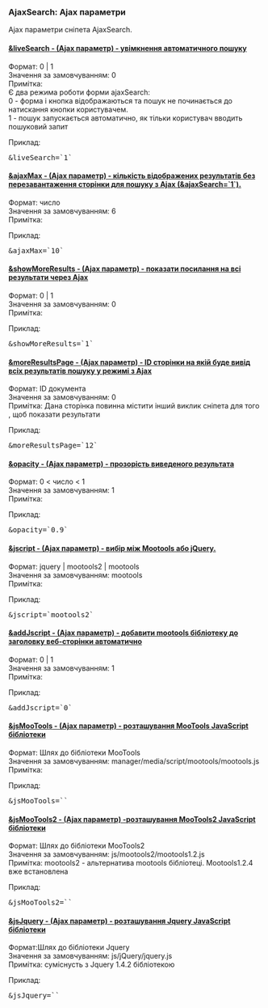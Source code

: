 
<meta http-equiv="Content-Type" content="text/html; charset=utf-8">
<h3>AjaxSearch: Ajax параметри </h3> 
Ajax параметри сніпета AjaxSearch.	
<br>
<div class="panel-group accordion">
<div class="panel panel-default">
<div class="panel-heading">
<h4 class="panel-title"><a id="105"></a><a class="accordion-toggle collapsed" data-toggle="collapse" data-parent="#accordion2" href="#collapse105"><span class="text-bold">&liveSearch</span> - (Ajax параметр) - увімкнення автоматичного пошуку</a></h4>
</div>
<div id="collapse105" class="panel-collapse collapse">
<div class="panel-body">
<span class="text-bold">Формат:</span> 0 | 1<br>
<span class="text-bold">Значення за замовчуванням:</span> 0<br>
<span class="text-bold">Примітка:</span> <br>Є два режима роботи форми ajaxSearch:<br>
0 - форма і кнопка відображаються та пошук не починається до натискання кнопки користувачем.<br>
1 - пошук  запускається автоматично, як тільки користувач вводить пошуковий запит<br>
<p><span class="text-bold">Приклад:</span></p>
<pre class="brush: html;">&liveSearch=`1`</pre>
</div>
</div>
</div>
<div class="panel panel-default">
<div class="panel-heading">
<h4 class="panel-title"><a id="106"></a><a class="accordion-toggle collapsed" data-toggle="collapse" data-parent="#accordion2" href="#collapse106"><span class="text-bold">&ajaxMax</span> - (Ajax параметр) - кількість відображених результатів без перезавантаження сторінки для пошуку з Ajax (&ajaxSearch=`1`).</a></h4>
</div>
<div id="collapse106" class="panel-collapse collapse">
<div class="panel-body">
<span class="text-bold">Формат:</span> число<br>
<span class="text-bold">Значення за замовчуванням:</span> 6<br>
<span class="text-bold">Примітка:</span> <br>
<p><span class="text-bold">Приклад:</span></p>
<pre class="brush: html;">&ajaxMax=`10`</pre>
</div>
</div>
</div>
<div class="panel panel-default">
<div class="panel-heading">
<h4 class="panel-title"><a id="107"></a><a class="accordion-toggle collapsed" data-toggle="collapse" data-parent="#accordion2" href="#collapse107"><span class="text-bold">&showMoreResults</span> - (Ajax параметр) - показати посилання на всі результати через Ajax</a></h4>
</div>
<div id="collapse107" class="panel-collapse collapse">
<div class="panel-body">
<span class="text-bold">Формат:</span> 0 | 1<br>
<span class="text-bold">Значення за замовчуванням:</span> 0<br>
<span class="text-bold">Примітка:</span> <br>
<p><span class="text-bold">Приклад:</span></p>
<pre class="brush: html;">&showMoreResults=`1`</pre>
</div>
</div>
</div>
<div class="panel panel-default">
<div class="panel-heading">
<h4 class="panel-title"><a id="108"></a><a class="accordion-toggle collapsed" data-toggle="collapse" data-parent="#accordion2" href="#collapse108"><span class="text-bold">&moreResultsPage</span> - (Ajax параметр) - ID сторінки на якій буде вивід всіх результатів пошуку у режимі з Ajax </a></h4>
</div>
<div id="collapse108" class="panel-collapse collapse">
<div class="panel-body">
<span class="text-bold">Формат:</span> ID документа<br>
<span class="text-bold">Значення за замовчуванням:</span> 0<br>
<span class="text-bold">Примітка:</span> Дана сторінка повинна містити інший виклик сніпета для того , щоб показати результати<br>
<p><span class="text-bold">Приклад:</span></p>
<pre class="brush: html;">&moreResultsPage=`12`</pre>
</div>
</div>
</div>
<div class="panel panel-default">
<div class="panel-heading">
<h4 class="panel-title"><a id="109"></a><a class="accordion-toggle collapsed" data-toggle="collapse" data-parent="#accordion2" href="#collapse109"><span class="text-bold">&opacity</span> - (Ajax параметр) - прозорість виведеного результата</a></h4>
</div>
<div id="collapse109" class="panel-collapse collapse">
<div class="panel-body">
<span class="text-bold">Формат:</span> 0 < число < 1<br>
<span class="text-bold">Значення за замовчуванням:</span> 1<br>
<span class="text-bold">Примітка:</span> <br>
<p><span class="text-bold">Приклад:</span></p>
<pre class="brush: html;">&opacity=`0.9`</pre>
</div>
</div>
</div>
<div class="panel panel-default">
<div class="panel-heading">
<h4 class="panel-title"><a id="110"></a><a class="accordion-toggle collapsed" data-toggle="collapse" data-parent="#accordion2" href="#collapse110"><span class="text-bold">&jscript</span> - (Ajax параметр) - вибір між Mootools або jQuery.</a></h4>
</div>
<div id="collapse110" class="panel-collapse collapse">
<div class="panel-body">
<span class="text-bold">Формат:</span> jquery | mootools2 | mootools<br>
<span class="text-bold">Значення за замовчуванням:</span> mootools<br>
<span class="text-bold">Примітка:</span> <br>
<p><span class="text-bold">Приклад:</span></p>
<pre class="brush: html;">&jscript=`mootools2`</pre>
</div>
</div>
</div>
<div class="panel panel-default">
<div class="panel-heading">
<h4 class="panel-title"><a id="111"></a><a class="accordion-toggle collapsed" data-toggle="collapse" data-parent="#accordion2" href="#collapse111"><span class="text-bold">&addJscript</span> - (Ajax параметр) - добавити mootools бібліотеку до заголовку веб-сторінки автоматично</a></h4>
</div>
<div id="collapse111" class="panel-collapse collapse">
<div class="panel-body">
<span class="text-bold">Формат:</span> 0 | 1<br>
<span class="text-bold">Значення за замовчуванням:</span> 1<br>
<span class="text-bold">Примітка:</span> <br>
<p><span class="text-bold">Приклад:</span></p>
<pre class="brush: html;">&addJscript=`0`</pre>
</div>
</div>
</div>
<div class="panel panel-default">
<div class="panel-heading">
<h4 class="panel-title"><a id="112"></a><a class="accordion-toggle collapsed" data-toggle="collapse" data-parent="#accordion2" href="#collapse112"><span class="text-bold">&jsMooTools</span> - (Ajax параметр) - розташування MooTools JavaScript бібліотеки</a></h4>
</div>
<div id="collapse112" class="panel-collapse collapse">
<div class="panel-body">
<span class="text-bold">Формат:</span> Шлях до бібліотеки MooTools<br>
<span class="text-bold">Значення за замовчуванням:</span> manager/media/script/mootools/mootools.js<br>
<span class="text-bold">Примітка:</span> <br>
<p><span class="text-bold">Приклад:</span></p>
<pre class="brush: html;">&jsMooTools=``</pre>
</div>
</div>
</div>
<div class="panel panel-default">
<div class="panel-heading">
<h4 class="panel-title"><a id="113"></a><a class="accordion-toggle collapsed" data-toggle="collapse" data-parent="#accordion2" href="#collapse113"><span class="text-bold">&jsMooTools2</span> - (Ajax параметр) -розташування MooTools2 JavaScript бібліотеки</a></h4>
</div>
<div id="collapse113" class="panel-collapse collapse">
<div class="panel-body">
<span class="text-bold">Формат:</span> Шлях до бібліотеки MooTools2<br>
<span class="text-bold">Значення за замовчуванням:</span> js/mootools2/mootools1.2.js<br>
<span class="text-bold">Примітка:</span> mootools2 - альтернатива mootools бібліотеці.
Mootools1.2.4 вже встановлена <br>
<p><span class="text-bold">Приклад:</span></p>
<pre class="brush: html;">&jsMooTools2=``</pre>
</div>
</div>
</div>
<div class="panel panel-default">
<div class="panel-heading">
<h4 class="panel-title"><a id="114"></a><a class="accordion-toggle collapsed" data-toggle="collapse" data-parent="#accordion2" href="#collapse114"><span class="text-bold">&jsJquery</span> - (Ajax параметр) - розташування Jquery JavaScript бібліотеки</a></h4>
</div>
<div id="collapse114" class="panel-collapse collapse">
<div class="panel-body">
<span class="text-bold">Формат:</span>Шлях до бібліотеки Jquery<br>
<span class="text-bold">Значення за замовчуванням:</span> js/jQuery/jquery.js<br>
<span class="text-bold">Примітка:</span> суміснусть з Jquery 1.4.2 бібліотекою<br>
<p><span class="text-bold">Приклад:</span></p>
<pre class="brush: html;">&jsJquery=``</pre>
</div>
</div>
</div>
</div>
